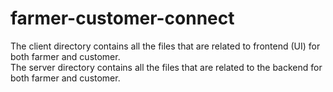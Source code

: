 # farmer-customer-connect
The client directory contains all the files that are related to frontend (UI) for both farmer and customer.<BR>
The server directory contains all the files that are related to the backend for both farmer and customer.
